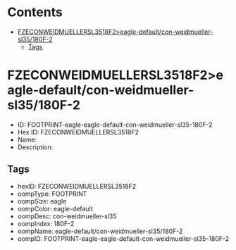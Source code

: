 



Contents
========

* [FZECONWEIDMUELLERSL3518F2>eagle-default/con-weidmueller-sl35/180F-2](#fzeconweidmuellersl3518f2eagle-defaultcon-weidmueller-sl35180f-2)
	* [Tags](#tags)

# FZECONWEIDMUELLERSL3518F2>eagle-default/con-weidmueller-sl35/180F-2

- ID: FOOTPRINT-eagle-eagle-default-con-weidmueller-sl35-180F-2
- Hex ID: FZECONWEIDMUELLERSL3518F2
- Name: 
- Description: 

## Tags

- hexID: FZECONWEIDMUELLERSL3518F2
- oompType: FOOTPRINT
- oompSize: eagle
- oompColor: eagle-default
- oompDesc: con-weidmueller-sl35
- oompIndex: 180F-2
- oompName: eagle-default/con-weidmueller-sl35/180F-2
- oompID: FOOTPRINT-eagle-eagle-default-con-weidmueller-sl35-180F-2
